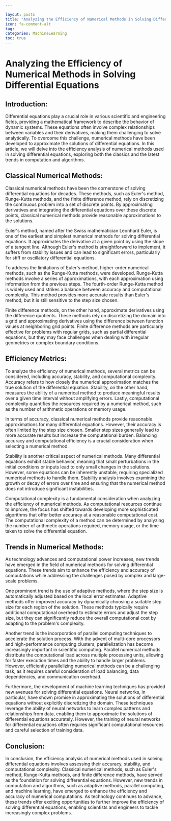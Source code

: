 ```yaml
---

layout: posts
title: "Analyzing the Efficiency of Numerical Methods in Solving Differential Equations"
icon: fa-comment-alt
tag:      
categories: MachineLearning
toc: true
---
```




# Analyzing the Efficiency of Numerical Methods in Solving Differential Equations

## Introduction:
Differential equations play a crucial role in various scientific and engineering fields, providing a mathematical framework to describe the behavior of dynamic systems. These equations often involve complex relationships between variables and their derivatives, making them challenging to solve analytically. To overcome this challenge, numerical methods have been developed to approximate the solutions of differential equations. In this article, we will delve into the efficiency analysis of numerical methods used in solving differential equations, exploring both the classics and the latest trends in computation and algorithms.

## Classical Numerical Methods:
Classical numerical methods have been the cornerstone of solving differential equations for decades. These methods, such as Euler's method, Runge-Kutta methods, and the finite difference method, rely on discretizing the continuous problem into a set of discrete points. By approximating derivatives and integrating the differential equations over these discrete points, classical numerical methods provide reasonable approximations to the solutions.

Euler's method, named after the Swiss mathematician Leonhard Euler, is one of the earliest and simplest numerical methods for solving differential equations. It approximates the derivative at a given point by using the slope of a tangent line. Although Euler's method is straightforward to implement, it suffers from stability issues and can lead to significant errors, particularly for stiff or oscillatory differential equations.

To address the limitations of Euler's method, higher-order numerical methods, such as the Runge-Kutta methods, were developed. Runge-Kutta methods involve a series of approximations, with each approximation using information from the previous steps. The fourth-order Runge-Kutta method is widely used and strikes a balance between accuracy and computational complexity. This method provides more accurate results than Euler's method, but it is still sensitive to the step size chosen.

Finite difference methods, on the other hand, approximate derivatives using the difference quotients. These methods rely on discretizing the domain into a grid and approximating derivatives using the difference between function values at neighboring grid points. Finite difference methods are particularly effective for problems with regular grids, such as partial differential equations, but they may face challenges when dealing with irregular geometries or complex boundary conditions.

## Efficiency Metrics:
To analyze the efficiency of numerical methods, several metrics can be considered, including accuracy, stability, and computational complexity. Accuracy refers to how closely the numerical approximation matches the true solution of the differential equation. Stability, on the other hand, measures the ability of a numerical method to produce meaningful results over a given time interval without amplifying errors. Lastly, computational complexity quantifies the resources required by a numerical method, such as the number of arithmetic operations or memory usage.

In terms of accuracy, classical numerical methods provide reasonable approximations for many differential equations. However, their accuracy is often limited by the step size chosen. Smaller step sizes generally lead to more accurate results but increase the computational burden. Balancing accuracy and computational efficiency is a crucial consideration when selecting a numerical method.

Stability is another critical aspect of numerical methods. Many differential equations exhibit stable behavior, meaning that small perturbations in the initial conditions or inputs lead to only small changes in the solutions. However, some equations can be inherently unstable, requiring specialized numerical methods to handle them. Stability analysis involves examining the growth or decay of errors over time and ensuring that the numerical method does not introduce significant instabilities.

Computational complexity is a fundamental consideration when analyzing the efficiency of numerical methods. As computational resources continue to improve, the focus has shifted towards developing more sophisticated algorithms that offer better accuracy at a reasonable computational cost. The computational complexity of a method can be determined by analyzing the number of arithmetic operations required, memory usage, or the time taken to solve the differential equation.

## Trends in Numerical Methods:
As technology advances and computational power increases, new trends have emerged in the field of numerical methods for solving differential equations. These trends aim to enhance the efficiency and accuracy of computations while addressing the challenges posed by complex and large-scale problems.

One prominent trend is the use of adaptive methods, where the step size is automatically adjusted based on the local error estimates. Adaptive methods offer improved accuracy by dynamically choosing a suitable step size for each region of the solution. These methods typically require additional computational overhead to estimate errors and adjust the step size, but they can significantly reduce the overall computational cost by adapting to the problem's complexity.

Another trend is the incorporation of parallel computing techniques to accelerate the solution process. With the advent of multi-core processors and high-performance computing clusters, parallelization has become increasingly important in scientific computing. Parallel numerical methods distribute the computational load across multiple processing units, allowing for faster execution times and the ability to handle larger problems. However, efficiently parallelizing numerical methods can be a challenging task, as it requires careful consideration of load balancing, data dependencies, and communication overhead.

Furthermore, the development of machine learning techniques has provided new avenues for solving differential equations. Neural networks, in particular, have shown promise in approximating the solutions of differential equations without explicitly discretizing the domain. These techniques leverage the ability of neural networks to learn complex patterns and relationships from data, enabling them to approximate the solutions of differential equations accurately. However, the training of neural networks for differential equations often requires significant computational resources and careful selection of training data.

## Conclusion:
In conclusion, the efficiency analysis of numerical methods used in solving differential equations involves assessing their accuracy, stability, and computational complexity. Classical numerical methods, such as Euler's method, Runge-Kutta methods, and finite difference methods, have served as the foundation for solving differential equations. However, new trends in computation and algorithms, such as adaptive methods, parallel computing, and machine learning, have emerged to enhance the efficiency and accuracy of numerical computations. As technology continues to advance, these trends offer exciting opportunities to further improve the efficiency of solving differential equations, enabling scientists and engineers to tackle increasingly complex problems.
